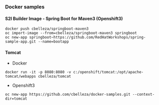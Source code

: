 ### Docker samples

#### S2I Builder Image - Spring Boot for Maven3 (Openshift3)

```
docker push cbelleza/springboot-maven3
oc import-image --from=cbelleza/springboot-maven3 springboot
oc new-app springboot~https://github.com/RedHatWorkshops/spring-sample-app.git --name=bootapp

```


#### Tomcat

- Docker
```
docker run -it -p 8080:8080 -v c:/openshift/tomcat:/opt/apache-tomcat/webapps cbelleza/tomcat
```

- Openshift3
```
oc new-app https://github.com/cbelleza/docker-samples.git --context-dir=tomcat
```
